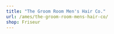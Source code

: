 ```yaml
---
title: "The Groom Room Men's Hair Co."
url: /ames/the-groom-room-mens-hair-co/
shop: Friseur
---
```


